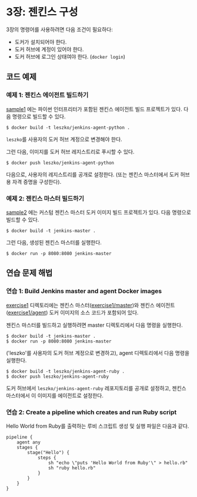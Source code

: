 # 3장: 젠킨스 구성

3장의 명령어를 사용하려면 다음 조건이 필요하다:
* 도커가 설치되어야 한다.
* 도커 허브에 계정이 있어야 한다.
* 도커 허브에 로그인 상태여야 한다. (`docker login`)

## 코드 예제

### 예제 1: 젠킨스 에이전트 빌드하기

[sample1](sample1) 에는 파이썬 인터프리터가 포함된 젠킨스 에이전트 빌드 프로젝트가 있다. 다음 명령으로 빌드할 수 있다.

    $ docker build -t leszko/jenkins-agent-python .

`leszko`를 사용자의 도커 허브 계정으로 변경해야 한다.

그런 다음, 이미지를 도커 허브 레지스트리로 푸시할 수 있다.

    $ docker push leszko/jenkins-agent-python

다음으로, 사용자의 레지스트리를 공개로 설정한다. (또는 젠킨스 마스터에서 도커 허브 용 자격 증명을 구성한다).

### 예제 2: 젠킨스 마스터 빌드하기

[sample2](sample2) 에는 커스텀 젠킨스 마스터 도커 이미지 빌드 프로젝트가 있다. 다음 명령으로 빌드할 수 있다.

    $ docker build -t jenkins-master .

그런 다음, 생성된 젠킨스 마스터를 실행한다.

    $ docker run -p 8080:8080 jenkins-master

## 연습 문제 해법

### 연습 1: Build Jenkins master and agent Docker images

[exercise1](exercise1) 디렉토리에는 젠킨스 마스터([exercise1/master](exercise1/master))와 젠킨스 에이전트([exercise1/agent](exercise1/agent)) 도커 이미지의 소스 코드가 포함되어 있다.

젠킨스 마스터를 빌드하고 실행하려면 master 디렉토리에서 다음 명령을 실행한다.

    $ docker build -t jenkins-master .
    $ docker run -p 8080:8080 jenkins-master

('leszko'를 사용자의 도커 허브 계정으로 변경하고), agent 디렉토리에서 다음 명령을 실행한다. 

    $ docker build -t leszko/jenkins-agent-ruby .
    $ docker push leszko/jenkins-agent-ruby

도커 허브에서 `leszko/jenkins-agent-ruby` 레포지토리를 공개로 설정하고, 젠킨스 마스터에서 이 이미지를 에이전트로 설정한다.


### 연습 2: Create a pipeline which creates and run Ruby script

Hello World from Ruby를 출력하는 루비 스크립트 생성 및 실행 파일은 다음과 같다.

```
pipeline {
    agent any
    stages {
        stage("Hello") {
            steps {
                sh "echo \"puts 'Hello World from Ruby'\" > hello.rb"
                sh "ruby hello.rb"
            }
        }
    }
}
```
